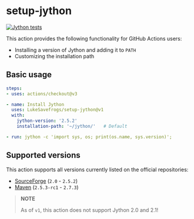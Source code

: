 # setup-jython

[![Jython tests](https://github.com/LukeSavefrogs/setup-jython/actions/workflows/test-action.yml/badge.svg)](https://github.com/LukeSavefrogs/setup-jython/actions/workflows/test-action.yml)

This action provides the following functionality for GitHub Actions users:

- Installing a version of Jython and adding it to `PATH`
- Customizing the installation path

## Basic usage

```yml
steps:
- uses: actions/checkout@v3

- name: Install Jython
  uses: LukeSavefrogs/setup-jython@v1
  with:
    jython-version: '2.5.2'
    installation-path: '~/jython/'   # Default

- run: jython -c 'import sys, os; print(os.name, sys.version)';
```

## Supported versions

This action supports all versions currently listed on the official repositories:

- [SourceForge](https://sourceforge.net/projects/jython/files/jython/) (`2.0` - `2.5.2`)
- [Maven](https://search.maven.org/artifact/org.python/jython-installer) (`2.5.3-rc1` - `2.7.3`)

> **NOTE**
>
> As of `v1`, this action does not support Jython 2.0 and 2.1!
